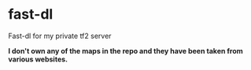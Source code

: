 # fast-dl
Fast-dl for my private tf2 server

**__I don't own any of the maps in the repo and they have been taken from various websites.__**
